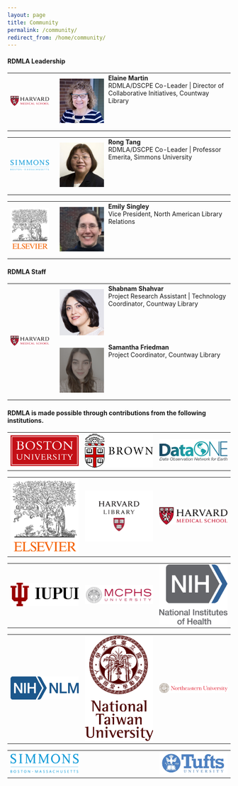 ```yaml
---
layout: page
title: Community
permalink: /community/
redirect_from: /home/community/
---
```


#### <b>RDMLA Leadership</b>

<table>
  <tr><td rowspan="1" width="20%"><img src="/images/icons_logos/partner_institutions_logos/HMS.png" alt="Harvard Medical School Logo"></td>
    <td><div style="width:100px;float:left;margin:10px"><img src="/images/team-photos/2020-updates/Elaine-Martin.jpg" alt="Elaine Martin Photo"></div><div>     <b>Elaine Martin</b><br> RDMLA/DSCPE Co-Leader | Director of Collaborative Initiatives, Countway Library</div></td></tr>
</table>

<table>
<tr><td rowspan="1" width="20%"><img src="/images/icons_logos/partner_institutions_logos/simmons-college.png" alt="Simmons University Logo"></td>
    <td><div style="width:100px;float:left;margin:10px"><img src="/images/team-photos/2020-updates/Rong-Tang.jpg" alt="Rong Tang Photo"></div><div><b>Rong Tang</b><br> RDMLA/DSCPE Co-Leader | Professor Emerita, Simmons University</div></td></tr>
</table>

<table>
<tr><td rowspan="1" width="20%"><img src="/images/icons_logos/partner_institutions_logos/Elsevier.png" alt="Elsevier Logo"></td>
    <td><div style="width:100px;float:left;margin:10px"><img src="/images/team-photos/2020-updates/EmilySingley_Photo.jpg" alt="Emily Singley Photo"></div><div><b>Emily Singley</b><br> Vice President, North American Library Relations</div></td></tr>
</table>
 
#### <b>RDMLA Staff</b>

<table>
  <tr><td rowspan="2" width="20%"><img src="/images/icons_logos/partner_institutions_logos/HMS.png" alt="Harvard Medical School Logo"></td>
   <td><div style="width:100px;float:left;margin:10px"><img src="/images/team-photos/2020-updates/shabnams.png" alt="Shabnam Shahvar Photo"></div><div> <b>Shabnam Shahvar</b><br> Project Research Assistant | Technology Coordinator, Countway Library </div> 
 </td></tr>
  <tr><td><div style="width:100px;float:left;margin:10px"><img src="/images/team-photos/2020-updates/SamanthaF1.png" alt="Samantha Friedman Photo"></div><div> <b>Samantha Friedman</b><br> Project Coordinator, Countway Library </div>
  </td></tr>
</table>





#### <b>RDMLA is made possible through contributions from the following institutions.<B>

<table>
  <tr><td rowspan="1" width="20%"><img src="/images/icons_logos/partner_institutions_logos/boston-university.png" alt="BU Logo" ></td>
    <td rowspan="1" width="20%"><img src="/images/icons_logos/partner_institutions_logos/brown-logo.png" alt="Brown University Logo" ></td>
    <td rowspan="1" width="20%"><img src="/images/icons_logos/partner_institutions_logos/dataone.png" alt="DataONE Logo" ></td></tr>
</table>

<table>
  <tr><td rowspan="1" width="20%"><img src="/images/icons_logos/partner_institutions_logos/Elsevier.png" alt="Elsevier Logo"  ></td>
    <td rowspan="1" width="20%"><img src="/images/icons_logos/partner_institutions_logos/harvard-library.png" alt="Harvard Library Logo" ></td>
    <td rowspan="1" width="20%"><img src="/images/icons_logos/partner_institutions_logos/HMS.png" alt="Harvard Medical School Logo" ></td></tr>
</table>

<table>
  <tr><td rowspan="1" width="20%"><img src="/images/icons_logos/partner_institutions_logos/IUPUI_logo.png" alt="IUPUI Logo" ></td>
    <td rowspan="1" width="20%"><img src="/images/icons_logos/partner_institutions_logos/MCPHS.png" alt="MCPHS University Logo" ></td>
    <td rowspan="1" width="20%"><img src="/images/icons_logos/partner_institutions_logos/NIH_logo.png" alt="National Institutes of Health Logo" ></td></tr>
</table>

<table>
  <tr><td rowspan="1" width="20%"><img src="/images/icons_logos/partner_institutions_logos/NIH_NLM_logo.png" alt="National Library of Medicine Logo" ></td>
    <td rowspan="1" width="20%"><img src="/images/icons_logos/partner_institutions_logos/ntu-logo.png" alt="NTU Logo" ></td>
    <td rowspan="1" width="20%"><img src="/images/icons_logos/partner_institutions_logos/neulogo.png" alt="Northeastern University Logo" ></td></tr>
</table>

<table>
  <tr><td rowspan="1" width="20%"><img src="/images/icons_logos/partner_institutions_logos/simmons-college.png" alt="Simmons University Logo" ></td>
    <td rowspan="1" width="20%"></td>
    <td rowspan="1" width="20%"><img src="/images/icons_logos/partner_institutions_logos/Tufts-University.jpg" alt="Tufts University Logo" ></td></tr>
</table>
